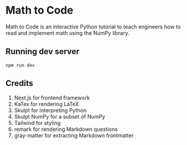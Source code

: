 # Math to Code

Math to Code is an interactive Python tutorial to teach engineers how to read and implement math using the NumPy library.

## Running dev server

`npm run dev`

## Credits

1. Next.js for frontend framework
1. KaTex for rendering LaTeX
1. Skulpt for interpreting Python
1. Skulpt NumPy for a subset of NumPy
1. Tailwind for styling
1. remark for rendering Markdown questions
1. gray-matter for extracting Markdown frontmatter
